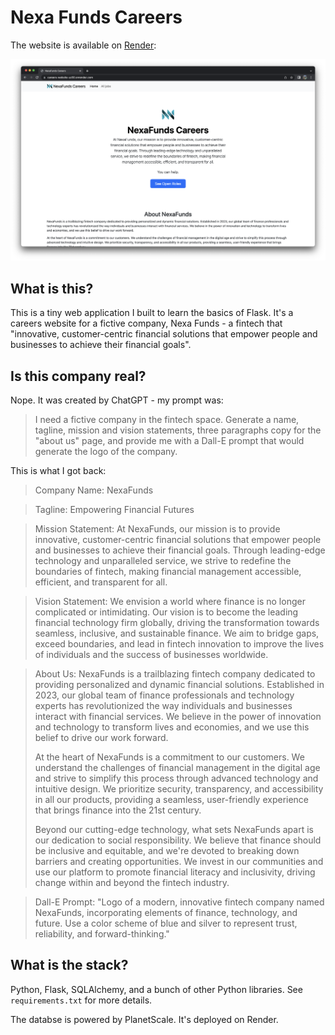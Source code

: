 # Nexa Funds Careers

The website is available on [Render](https://careers-website-uz50.onrender.com):

![NexaFunds Website Screenshot](screenshot.png)

## What is this?

This is a tiny web application I built to learn the basics of Flask. It's a
careers website for a fictive company, Nexa Funds - a fintech that "innovative,
customer-centric financial solutions that empower people and businesses to
achieve their financial goals".

## Is this company real?

Nope. It was created by ChatGPT - my prompt was:

> I need a fictive company in the fintech space. Generate a name, tagline,
> mission and vision statements, three paragraphs copy for the "about us" page,
> and provide me with a Dall-E prompt that would generate the logo of the
> company.

This is what I got back:

> Company Name: NexaFunds

> Tagline: Empowering Financial Futures

> Mission Statement: At NexaFunds, our mission is to provide innovative,
> customer-centric financial solutions that empower people and businesses to
> achieve their financial goals. Through leading-edge technology and
> unparalleled service, we strive to redefine the boundaries of fintech, making
> financial management accessible, efficient, and transparent for all.

> Vision Statement: We envision a world where finance is no longer complicated
> or intimidating. Our vision is to become the leading financial technology
> firm globally, driving the transformation towards seamless, inclusive, and
> sustainable finance. We aim to bridge gaps, exceed boundaries, and lead in
> fintech innovation to improve the lives of individuals and the success of
> businesses worldwide.

> About Us:
> NexaFunds is a trailblazing fintech company dedicated to providing
> personalized and dynamic financial solutions. Established in 2023, our global
> team of finance professionals and technology experts has revolutionized the
> way individuals and businesses interact with financial services. We believe
> in the power of innovation and technology to transform lives and economies,
> and we use this belief to drive our work forward.
>
> At the heart of NexaFunds is a commitment to our customers. We understand the
> challenges of financial management in the digital age and strive to simplify
> this process through advanced technology and intuitive design. We prioritize
> security, transparency, and accessibility in all our products, providing a
> seamless, user-friendly experience that brings finance into the 21st century.
>
> Beyond our cutting-edge technology, what sets NexaFunds apart is our
> dedication to social responsibility. We believe that finance should be
> inclusive and equitable, and we're devoted to breaking down barriers and
> creating opportunities. We invest in our communities and use our platform to
> promote financial literacy and inclusivity, driving change within and beyond
> the fintech industry.

> Dall-E Prompt: "Logo of a modern, innovative fintech company named NexaFunds, incorporating elements of finance, technology, and future. Use a color scheme of blue and silver to represent trust, reliability, and forward-thinking."

## What is the stack?

Python, Flask, SQLAlchemy, and a bunch of other Python libraries. See `requirements.txt` for more details.

The databse is powered by PlanetScale. It's deployed on Render.
